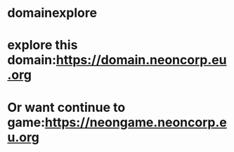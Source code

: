 # domainexplore
# explore this domain:https://domain.neoncorp.eu.org
# Or want continue to game:https://neongame.neoncorp.eu.org
